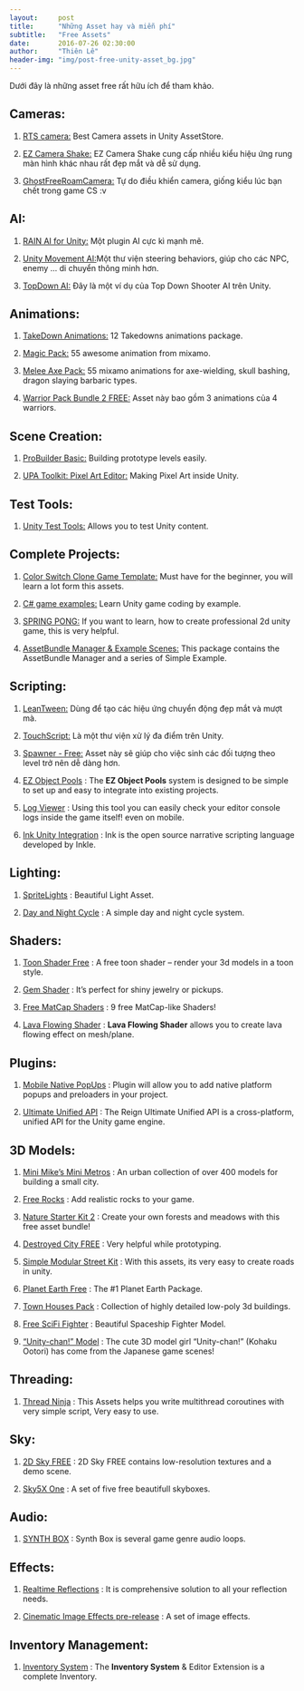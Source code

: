 ```yaml
---
layout:     post
title:      "Những Asset hay và miễn phí"
subtitle:   "Free Assets"
date:       2016-07-26 02:30:00
author:     "Thiên Lê"
header-img: "img/post-free-unity-asset_bg.jpg"
---
```


<p>Dưới đây là những asset free rất hữu ích để tham khảo.</p>

<h2 class="section-heading">Cameras:</h2>
<ol>
  <li><p><a href="https://www.assetstore.unity3d.com/en/#!/content/43321">RTS camera:</a> Best Camera assets in Unity AssetStore.</p></li>
  <li><p><a href="https://www.assetstore.unity3d.com/en/#!/content/33148">EZ Camera Shake:</a> EZ Camera Shake cung cấp nhiều kiểu hiệu ứng rung màn hình khác nhau rất đẹp mắt và dễ sử dụng.</p></li>
  <li><p><a href="https://www.assetstore.unity3d.com/en/#!/content/19250">GhostFreeRoamCamera:</a> Tự do điều khiển camera, giống kiểu lúc bạn chết trong game CS :v</p></li>
</ol>
<h2 class="section-heading">AI:</h2>
<ol>
  <li><p><a href="https://www.assetstore.unity3d.com/en/#!/content/23569">RAIN AI for Unity:</a> Một plugin AI cực kì mạnh mẽ.</p></li>
  <li><p><a href="hhttps://github.com/antonpantev/unity-movement-ai">Unity Movement AI:</a>Một thư viện steering behaviors, giúp cho các NPC, enemy ... di chuyển thông minh hơn.</p></li>
  <li><p><a href="https://www.assetstore.unity3d.com/en/#!/content/54579">TopDown AI:</a> Đây là một ví dụ của Top Down Shooter AI trên Unity.</p></li>
</ol>
<h2 class="section-heading">Animations:</h2>
<ol>
  <li><p><a href="https://www.assetstore.unity3d.com/en/#!/content/19072">TakeDown Animations:</a> 12 Takedowns animations package.</p></li>  
  <li><p><a href="https://www.assetstore.unity3d.com/en/#!/content/36269">Magic Pack:</a> 55 awesome animation from mixamo.</p></li>  
  <li><p><a href="https://www.assetstore.unity3d.com/en/#!/content/35320">Melee Axe Pack:</a> 55 mixamo animations for axe-wielding, skull bashing, dragon slaying barbaric types.</p></li>
  <li><p><a href="https://www.assetstore.unity3d.com/en/#!/content/42454">Warrior Pack Bundle 2 FREE:</a> Asset này bao gồm 3 animations của 4 warriors.</p></li>
</ol>
<h2 class="section-heading">Scene Creation:</h2>
<ol>    
  <li><p><a href="https://www.assetstore.unity3d.com/en/#!/content/11919">ProBuilder Basic:</a> Building prototype levels easily.</p></li>
  <li><p><a href="https://www.assetstore.unity3d.com/en/#!/content/27680">UPA Toolkit: Pixel Art Editor:</a> Making Pixel Art inside Unity.</p></li>
</ol>
<h2 class="section-heading">Test Tools:</h2>
<ol>    
  <li><p><a href="https://www.assetstore.unity3d.com/en/#!/content/13802">Unity Test Tools:</a> Allows you to test Unity content.</p></li>  
</ol>
<h2 class="section-heading">Complete Projects:</h2>
<ol>
  <li><p><a href="https://www.assetstore.unity3d.com/en/#!/content/59187">Color Switch Clone Game Template:</a> Must have for the beginner, you will learn a lot form this assets.</p></li>  
  <li><p><a href="https://www.assetstore.unity3d.com/en/#!/content/116">C# game examples:</a> Learn Unity game coding by example.</p></li>  
  <li><p><a href="https://www.assetstore.unity3d.com/en/#!/content/57977">SPRING PONG:</a> If you want to learn, how to create professional 2d unity game, this is very helpful.</p></li>
  <li><p><a href="https://www.assetstore.unity3d.com/en/#!/content/45836">AssetBundle Manager & Example Scenes:</a> This package contains the AssetBundle Manager and a series of Simple Example.</p></li>
</ol>
<h2 class="section-heading">Scripting:</h2>
<ol>
  <li><p><a href="https://www.assetstore.unity3d.com/en/#!/content/3595">LeanTween:</a> Dùng để tạo các hiệu ứng chuyển động đẹp mắt và mượt mà.</p></li>  
  <li><p><a href="https://www.assetstore.unity3d.com/en/#!/content/7394">TouchScript:</a> Là một thư viện xử lý đa điểm trên Unity.</p></li>  
  <li><p><a href="https://www.assetstore.unity3d.com/en/#!/content/2704">Spawner - Free:</a> Asset này sẽ giúp cho việc sinh các đối tượng theo level trở nên dễ dàng hơn.</p></li>
  <li><p><a href="https://www.assetstore.unity3d.com/en/#!/content/28002">EZ Object Pools</a>&nbsp;:&nbsp;The <strong>EZ Object Pools</strong> system is designed to be simple to set up and easy to integrate into existing projects.</p></li>
  <li><p><a href="https://www.assetstore.unity3d.com/en/#!/content/12047">Log Viewer</a>&nbsp;:&nbsp;Using this tool you can easily check your editor console logs inside the game itself! even on mobile.</p></li>
  <li><p><a href="https://www.assetstore.unity3d.com/en/#!/content/60055">Ink Unity Integration</a>&nbsp;: Ink is the open source narrative scripting language developed by Inkle.</p></li>  
</ol>
<h2 class="section-heading">Lighting:</h2>
<ol>
  <li><p><a href="https://www.assetstore.unity3d.com/en/#!/content/46409">SpriteLights</a> : Beautiful Light Asset.</p></li>
  <li><p><a href="https://www.assetstore.unity3d.com/en/#!/content/27024">Day and Night Cycle</a>&nbsp;:&nbsp;A simple day and night cycle system.</p></li>
</ol>
<h2 class="section-heading">Shaders:</h2>
<ol>
  <li><p><a href="https://www.assetstore.unity3d.com/en/#!/content/21288">Toon Shader Free</a>&nbsp;:&nbsp;A free toon shader – render your 3d models in a toon style.</p></li>
  <li><p><a href="https://www.assetstore.unity3d.com/en/#!/content/3">Gem Shader</a>&nbsp;:&nbsp;It’s perfect for shiny jewelry or pickups.</p></li>
  <li><p><a href="https://www.assetstore.unity3d.com/en/#!/content/8221">Free MatCap Shaders</a>&nbsp;:&nbsp;9 free MatCap-like Shaders!</p></li>
  <li><p><a href="https://www.assetstore.unity3d.com/en/#!/content/33635">Lava Flowing Shader</a>&nbsp;:&nbsp;<strong>Lava Flowing Shader</strong> allows you to create lava flowing effect on mesh/plane.</p></li>
</ol>
<h2 class="section-heading">Plugins:</h2>
<ol>
  <li><p><a href="https://www.assetstore.unity3d.com/en/#!/content/18479">Mobile Native PopUps</a>&nbsp;:&nbsp;Plugin will allow you to add native platform popups and preloaders in your project.</p></li>
  <li><p><a href="https://www.assetstore.unity3d.com/en/#!/content/12070">Ultimate Unified API</a>&nbsp;:&nbsp;The Reign Ultimate Unified API is a cross-platform, unified API for the Unity game engine.</p></li>
</ol>
<h2 class="section-heading">3D Models:</h2>
<ol>
  <li><p><a href="https://www.assetstore.unity3d.com/en/#!/content/28926">Mini Mike’s Mini Metros</a>&nbsp;:&nbsp;An urban collection of over 400 models for building a small city.</p></li>
  <li><p><a href="https://www.assetstore.unity3d.com/en/#!/content/19288">Free Rocks</a> : Add realistic rocks to your game.</p></li>
  <li><p><a href="https://www.assetstore.unity3d.com/en/#!/content/52977">Nature Starter Kit 2</a> :&nbsp;Create your own forests and meadows with this free asset bundle!</p></li>
  <li><p><a href="https://www.assetstore.unity3d.com/en/#!/content/6459">Destroyed City FREE</a>&nbsp;: Very helpful&nbsp;while prototyping.</p></li>
  <li><p><a href="https://www.assetstore.unity3d.com/en/#!/content/13811">Simple Modular Street Kit</a>&nbsp;: With this assets, its very easy to create roads in unity.</p></li>
  <li><p><a href="https://www.assetstore.unity3d.com/en/#!/content/23399">Planet Earth Free</a>&nbsp;:&nbsp;The #1 Planet Earth Package.</p></li>
  <li><p><a href="https://www.assetstore.unity3d.com/en/#!/content/42717">Town Houses Pack</a>&nbsp;: Collection of highly detailed low-poly 3d buildings.</p></li>
  <li><p><a href="https://www.assetstore.unity3d.com/en/#!/content/11711">Free SciFi Fighter</a>&nbsp;: Beautiful Spaceship Fighter Model.</p></li>
  <li><p><a href="https://www.assetstore.unity3d.com/en/#!/content/18705">“Unity-chan!” Model</a>&nbsp;:&nbsp;The cute 3D model girl “Unity-chan!” (Kohaku Ootori) has come from the Japanese game scenes!</p></li>
</ol>
<h2 class="section-heading">Threading:</h2>
<ol>
  <li><p><a href="https://www.assetstore.unity3d.com/en/#!/content/15717">Thread Ninja</a>&nbsp;: This Assets&nbsp;helps you write multithread coroutines with very simple script, Very easy to use.</p></li>
</ol>
<h2 class="section-heading">Sky:</h2>
<ol>
  <li><p><a href="https://www.assetstore.unity3d.com/en/#!/content/21555">2D Sky FREE</a>&nbsp;:&nbsp;2D Sky FREE contains low-resolution textures and a demo scene.</p></li>
  <li><p><a href="https://www.assetstore.unity3d.com/en/#!/content/6332">Sky5X One</a> :&nbsp;A set of five free beautifull skyboxes.</p></li>
</ol>
<h2 class="section-heading">Audio:</h2>
<ol>
  <li><p><a href="https://www.assetstore.unity3d.com/en/#!/content/12616">SYNTH BOX</a>&nbsp;:&nbsp;Synth Box is several game genre audio loops.</p></li>
</ol>
<h2 class="section-heading">Effects:</h2>
<ol>
  <li><p><a href="https://www.assetstore.unity3d.com/en/#!/content/21730">Realtime Reflections</a>&nbsp;: It is&nbsp;comprehensive solution to all your reflection needs.</p></li>
  <li><p><a href="https://www.assetstore.unity3d.com/en/#!/content/51515">Cinematic Image Effects pre-release</a>&nbsp;:&nbsp;A set of image effects.</p></li>
</ol>
<h2 class="section-heading">Inventory Management:</h2>
<ol>
  <li><p><a href="https://www.assetstore.unity3d.com/en/#!/content/10384">Inventory System</a>&nbsp;:&nbsp;The <strong>Inventory System</strong> &amp; Editor Extension is a complete Inventory.</p></li>
</ol>